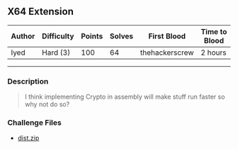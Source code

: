 ## X64 Extension

| Author | Difficulty | Points | Solves | First Blood    | Time to Blood |
| ------ | ---------- | ------ | ------ | -------------- | ------------- |
| Iyed   | Hard (3)   | 100    | 64     | thehackerscrew | 2 hours       |

---

### Description

<blockquote>

I think implementing Crypto in assembly will make stuff run faster so why not do so?

<!-- <details closed>
<summary><b>Hint(s)</b>:</summary>

1. Hint 1
2. Hint 2

</details> -->
</blockquote>

### Challenge Files

- [dist.zip](dist)
